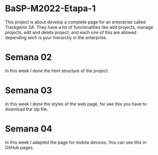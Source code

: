 # BaSP-M2022-Etapa-1
This project is about develop a complete page for an enterprise called Trackgenix SA. They have a lot of funcionalities like add projects, manage projects, edit and delete project, and each one of this are allowed depending wich is your hierarchy in the enterprise.

# Semana 02
In this week I done the html structure of the project.

# Semana 03
In this week I done the styles of the web page, for see this you have to download the zip file.
 
# Semana 04
In this week I adapted the page for mobile devices. You can see this in GitHub pages.
